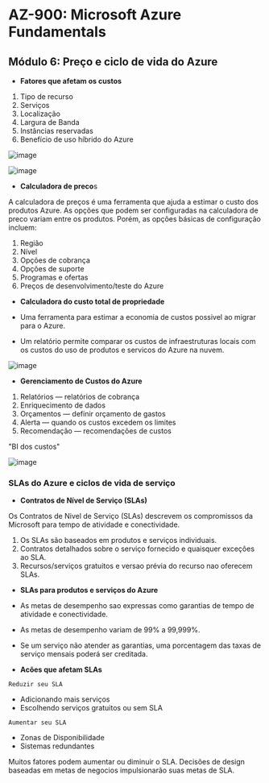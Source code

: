 # AZ-900: Microsoft Azure Fundamentals

## Módulo 6: Preço e ciclo de vida do Azure

- **Fatores que afetam os custos**

1. Tipo de recurso
2. Serviços
3. Localização
4. Largura de Banda
5. Instâncias reservadas
6. Benefício de uso híbrido do Azure

![image](https://user-images.githubusercontent.com/86172286/194440547-6f286258-173b-4e62-b7d9-07305a10ae5e.png)

![image](https://user-images.githubusercontent.com/86172286/194440571-eda4b25d-e9e1-4959-9c25-0c78c00db019.png)

- **Calculadora de preco**s

A calculadora de preços é uma ferramenta que ajuda a estimar o custo dos produtos Azure. As opções que podem ser configuradas na calculadora de preco variam entre os produtos. Porém, as opções básicas de configuração incluem:

1. Região
2. Nível
3. Opções de cobrança
4. Opções de suporte
5. Programas e ofertas
6. Preços de desenvolvimento/teste do Azure

- **Calculadora do custo total de propriedade**

- Uma ferramenta para estimar a economia de custos possivel ao migrar para o Azure.
- Um relatório permite comparar os custos de infraestruturas locais com os custos do uso de produtos e servicos do Azure na nuvem.

![image](https://user-images.githubusercontent.com/86172286/194441521-00d5baf4-f06b-4413-8ea2-13261f449481.png)

- **Gerenciamento de Custos do Azure**

1. Relatórios — relatórios de cobrança
2. Enriquecimento de dados
3. Orçamentos — definir orçamento de gastos
4. Alerta — quando os custos excedem os limites
5. Recomendação — recomendações de custos

"BI dos custos"

![image](https://user-images.githubusercontent.com/86172286/194441562-873fa264-4159-4db9-a2b4-c9b2a0267421.png)

### SLAs do Azure e ciclos de vida de serviço

- **Contratos de Nível de Serviço (SLAs)**

Os Contratos de Nivel de Serviço (SLAs) descrevem os compromissos da Microsoft para tempo de atividade e conectividade.

  1. Os SLAs são baseados em produtos e serviços individuais.
  2. Contratos detalhados sobre o serviço fornecido e quaisquer exceções ao SLA.
  3. Recursos/serviços gratuitos e versao prévia do recurso nao oferecem SLAs.

- **SLAs para produtos e serviços do Azure**

- As metas de desempenho sao expressas como garantias de tempo de atividade e conectividade.
- As metas de desempenho variam de 99% a 99,999%.
- Se um serviço não atender as garantias, uma porcentagem das taxas de serviço mensais poderá ser creditada.

- **Acões que afetam SLAs**

`Reduzir seu SLA`
  - Adicionando mais serviços
  - Escolhendo serviços gratuitos ou sem SLA

`Aumentar seu SLA`
  - Zonas de Disponibilidade
  - Sistemas redundantes

Muitos fatores podem aumentar ou diminuir o SLA. Decisões de design baseadas em metas de negocios impulsionarão suas metas de SLA.
